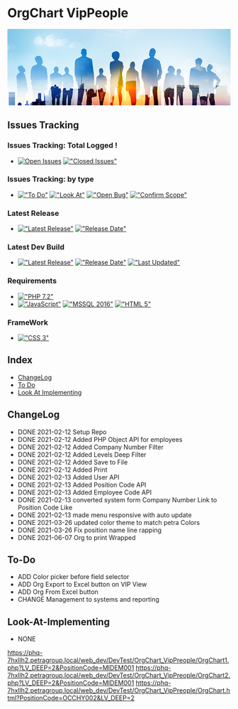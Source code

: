 # OrgChart VipPeople
<img src="https://raw.githubusercontent.com/HermanRas/OrgChart_VipPreople/main/img/Logo.jpg" alt="#PetraLogo">

## Issues Tracking
### Issues Tracking: Total Logged !
 - [![Open Issues](https://img.shields.io/github/issues/HermanRas/OrgChart_VipPreople.svg)](https://github.com/HermanRas/OrgChart_VipPreople/issues)
[!["Closed Issues"](https://img.shields.io/github/issues-closed/HermanRas/OrgChart_VipPreople.svg?style=flat-square)](https://github.com/HermanRas/OrgChart_VipPreople/issues)
### Issues Tracking: by type
 - [!["To Do"](https://img.shields.io/github/issues/HermanRas/OrgChart_VipPreople/help%20wanted.svg)](https://github.com/HermanRas/OrgChart_VipPreople/labels/help%20wanted)
[!["Look At"](https://img.shields.io/github/issues/HermanRas/OrgChart_VipPreople/enhancement.svg)](https://github.com/HermanRas/OrgChart_VipPreople/labels/enhancement)
[!["Open Bug"](https://img.shields.io/github/issues/HermanRas/OrgChart_VipPreople/bug.svg)](https://github.com/HermanRas/OrgChart_VipPreople/labels/bug)
[!["Confirm Scope"](https://img.shields.io/github/issues/HermanRas/OrgChart_VipPreople/question.svg)](https://github.com/HermanRas/OrgChart_VipPreople/labels/question)

### Latest Release
 - [!["Latest Release"](https://img.shields.io/github/release/HermanRas/OrgChart_VipPreople.svg)](https://github.com/HermanRas/OrgChart_VipPreople/releases)
[!["Release Date"](https://img.shields.io/github/release-date/HermanRas/OrgChart_VipPreople.svg)](https://github.com/HermanRas/OrgChart_VipPreople/releases)

### Latest Dev Build
 - [!["Latest Release"](https://img.shields.io/github/release-pre/HermanRas/OrgChart_VipPreople.svg)](https://github.com/HermanRas/OrgChart_VipPreople/releases)
[!["Release Date"](https://img.shields.io/github/release-date-pre/HermanRas/OrgChart_VipPreople.svg)](https://github.com/HermanRas/OrgChart_VipPreople/releases)
[!["Last Updated"](https://img.shields.io/github/last-commit/HermanRas/OrgChart_VipPreople.svg)](https://github.com/HermanRas/OrgChart_VipPreople/releases)

### Requirements
 - [!["PHP 7.2"](https://img.shields.io/badge/PHP-7.2%5E-blue.svg)](https://www.php.net/)
 - [!["JavaScript"](https://img.shields.io/badge/JavaScript-1.8%5E-blue.svg)](https://developer.mozilla.org/en-US/docs/Web/JavaScript)
[!["MSSQL 2016"](https://img.shields.io/badge/MSSQL-2016%5E-blue.svg)](https://www.microsoft.com/en-us/sql-server/sql-server-downloads)
[!["HTML 5"](https://img.shields.io/badge/HTML-5-blue.svg)](https://html5test.com/results/desktop.html)


### FrameWork 
 - [!["CSS 3"](https://img.shields.io/badge/CSS-3-blue.svg)](http://www.css3.info/)

## Index
- [ChangeLog](#changelog)
- [To Do](#to-do)
- [Look At Implementing](#look-at-implementing)


## ChangeLog
- DONE 2021-02-12 Setup Repo
- DONE 2021-02-12 Added PHP Object API for employees
- DONE 2021-02-12 Added Company Number Filter
- DONE 2021-02-12 Added Levels Deep Filter
- DONE 2021-02-12 Added Save to File
- DONE 2021-02-12 Added Print
- DONE 2021-02-13 Added User API
- DONE 2021-02-13 Added Position Code API
- DONE 2021-02-13 Added Employee Code API
- DONE 2021-02-13 converted system form Company Number Link to Position Code Like
- DONE 2021-02-13 made menu responsive with auto update
- DONE 2021-03-26 updated color theme to match petra Colors
- DONE 2021-03-26 Fix position name line rapping
- DONE 2021-06-07 Org to print Wrapped

## To-Do
- ADD Color picker before field selector
- ADD Org Export to Excel button on VIP View
- ADD Org From Excel button
- CHANGE Management to systems and reporting

## Look-At-Implementing
- NONE

https://phq-7hxllh2.petragroup.local/web_dev/DevTest/OrgChart_VipPreople/OrgChart1.php?LV_DEEP=2&PositionCode=MIDEM001
https://phq-7hxllh2.petragroup.local/web_dev/DevTest/OrgChart_VipPreople/OrgChart2.php?LV_DEEP=2&PositionCode=MIDEM001
https://phq-7hxllh2.petragroup.local/web_dev/DevTest/OrgChart_VipPreople/OrgChart.html?PositionCode=OCCHY002&LV_DEEP=2